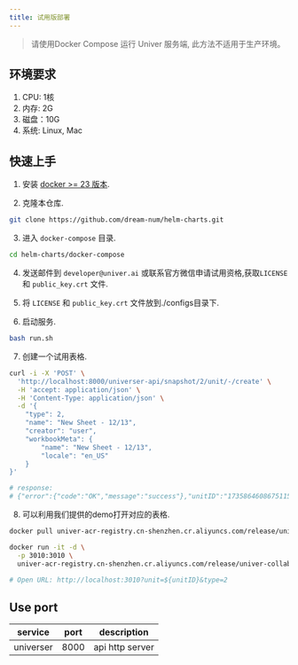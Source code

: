 ```yaml
---
title: 试用版部署
---
```


> 请使用Docker Compose 运行 Univer 服务端, 此方法不适用于生产环境。

## 环境要求

1. CPU: 1核
2. 内存: 2G
3. 磁盘：10G
4. 系统: Linux, Mac

## 快速上手

1. 安装 [docker >= 23 版本](https://docs.docker.com/engine/install/).

2. 克隆本仓库.

```bash
git clone https://github.com/dream-num/helm-charts.git
```

3. 进入 `docker-compose` 目录.

```bash
cd helm-charts/docker-compose
```

4. 发送邮件到 `developer@univer.ai` 或联系官方微信申请试用资格,获取`LICENSE` 和 `public_key.crt` 文件.

5. 将 `LICENSE` 和 `public_key.crt` 文件放到./configs目录下.

6. 启动服务.

```bash
bash run.sh
```

7. 创建一个试用表格.

```bash
curl -i -X 'POST' \
  'http://localhost:8000/universer-api/snapshot/2/unit/-/create' \
  -H 'accept: application/json' \
  -H 'Content-Type: application/json' \
  -d '{
    "type": 2,
    "name": "New Sheet - 12/13",
    "creator": "user",
    "workbookMeta": {
        "name": "New Sheet - 12/13",
        "locale": "en_US"
    }
}'

# response: 
# {"error":{"code":"OK","message":"success"},"unitID":"1735864608675115008"}
```

8. 可以利用我们提供的demo打开对应的表格. 

```bash
docker pull univer-acr-registry.cn-shenzhen.cr.aliyuncs.com/release/univer-collaboration-demo:latest

docker run -it -d \
  -p 3010:3010 \
  univer-acr-registry.cn-shenzhen.cr.aliyuncs.com/release/univer-collaboration-demo:latest

# Open URL: http://localhost:3010?unit=${unitID}&type=2
```

## Use port

| service            | port | description             |
| ------------------ | ---- | ----------------------- |
| universer          | 8000 | api http server         |
